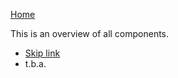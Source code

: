 [Home](/accsus-components/)

This is an overview of all components.
- [Skip link](https://alverdae.github.io/accsus-components/components/skip_link)
- t.b.a.